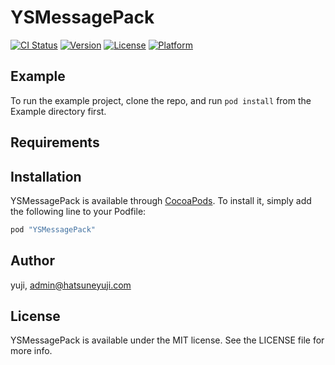 # YSMessagePack

[![CI Status](http://img.shields.io/travis/yuji/YSMessagePack.svg?style=flat)](https://travis-ci.org/yuji/YSMessagePack)
[![Version](https://img.shields.io/cocoapods/v/YSMessagePack.svg?style=flat)](http://cocoapods.org/pods/YSMessagePack)
[![License](https://img.shields.io/cocoapods/l/YSMessagePack.svg?style=flat)](http://cocoapods.org/pods/YSMessagePack)
[![Platform](https://img.shields.io/cocoapods/p/YSMessagePack.svg?style=flat)](http://cocoapods.org/pods/YSMessagePack)

## Example

To run the example project, clone the repo, and run `pod install` from the Example directory first.

## Requirements

## Installation

YSMessagePack is available through [CocoaPods](http://cocoapods.org). To install
it, simply add the following line to your Podfile:

```ruby
pod "YSMessagePack"
```

## Author

yuji, admin@hatsuneyuji.com

## License

YSMessagePack is available under the MIT license. See the LICENSE file for more info.
